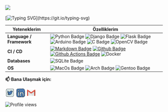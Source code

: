 ![](./src/header_.png)

[![Typing SVG](http://readme-typing-svg.herokuapp.com?duration=6000&color=F79829&center=true&vCenter=true&multiline=true&width=600&lines=Merhaba%2C+Github+profilime+ho%C5%9Fgeldiniz!)](https://git.io/typing-svg)


Yeteneklerim | Özelliklerim
--- | --- 
**Language / Framework**  | ![Python Badge](https://img.shields.io/badge/-Python-3776AB?style=flat&logo=Python&logoColor=white) ![Django Badge](https://img.shields.io/badge/-Django-3776AB?style=flat&logo=Django&logoColor=white)  ![Flask Badge](https://img.shields.io/badge/-Flask-3776AB?logo=flask) ![Arduino Badge](https://img.shields.io/badge/-Arduino-3776AB?logo=Arduino) ![C Badge](https://img.shields.io/badge/-CLang-3776AB?logo=c) ![OpenCV Badge](https://img.shields.io/badge/OpenCV-27338e?style=for-the-badge&logo=OpenCV&logoColor=white)
**CI / CD** | [![Markdown Badge](https://img.shields.io/badge/-Markdown-2088FF?style=flat&logo=Markdown&logoColor=white)](https://github.com/Tuguberk) [![Github Badge](https://img.shields.io/badge/-Github%20-2088FF?style=flat&logo=Github&logoColor=white)](https://github.com/Tuguberk) [![Github Actions Badge](https://img.shields.io/badge/-Git%20-2088FF?style=flat&logo=Git&logoColor=white)](https://github.com/Tuguberk) ![Docker](https://img.shields.io/badge/-Docker%20-2088FF?style=flat&logo=Docker&logoColor=white)
**Databases**  | ![SQLite Badge](https://img.shields.io/badge/SQLite-07405E?style=for-the-badge&logo=sqlite&logoColor=white)
**OS**  | ![MacOs Badge](https://img.shields.io/badge/mac%20os-000000?style=for-the-badge&logo=apple&logoColor=white) ![Arch Badge](https://img.shields.io/badge/Arch_Linux-1793D1?style=for-the-badge&logo=arch-linux&logoColor=white) ![Gentoo Badge](https://img.shields.io/badge/Gentoo-54487A?style=for-the-badge&logo=gentoo&logoColor=white)
<!--   GitHub stats graph -->
<!--### 📈 GitHub Aktivite Grafiği:
![Tuguberk's GitHub activity graph](https://activity-graph.herokuapp.com/graph?username=Tuguberk&hide_border=true&theme=redical)

 . | .
--- | --- 
![Tuguberk's github stats](https://github-readme-stats.vercel.app/api?username=Tuguberk&show_icons=true&theme=radical&include_all_commits=true) | ![Tuguberk's github stats](https://github-readme-stats.vercel.app/api/top-langs/?username=Tuguberk&theme=radical&layout=compact)

<img src="https://github-readme-streak-stats.herokuapp.com/?user=Tuguberk"></img> | 
-->

**📫 Bana Ulaşmak için:**
<p align="left">
<a href="https://twitter.com/NipponSensei" target="blank"><img align="center" src="https://raw.githubusercontent.com/SAOCyper/SAOCyper/master/assets/twitter.svg" alt="SAOCyper" height="30" width="30" /></a>
<a href="https://www.linkedin.com/in/mert-%C3%BCn%C3%BCbol-577a7b234/" target="blank"><img align="center" src="https://raw.githubusercontent.com/SAOCyper/SAOCyper/master/assets/linkedin.svg" alt="SAOCyper" height="30" width="30" /></a>
<a href="mailto:eemertunubol@gmail.com" target="blank"><img align="center" src="https://raw.githubusercontent.com/SAOCyper/SAOCyper/master/assets/gmail.svg" alt="Gmail" height="30" width="30" /></a>
</p>

![Profile views](https://komarev.com/ghpvc/?username=SAOCyper&style=for-the-badge)

